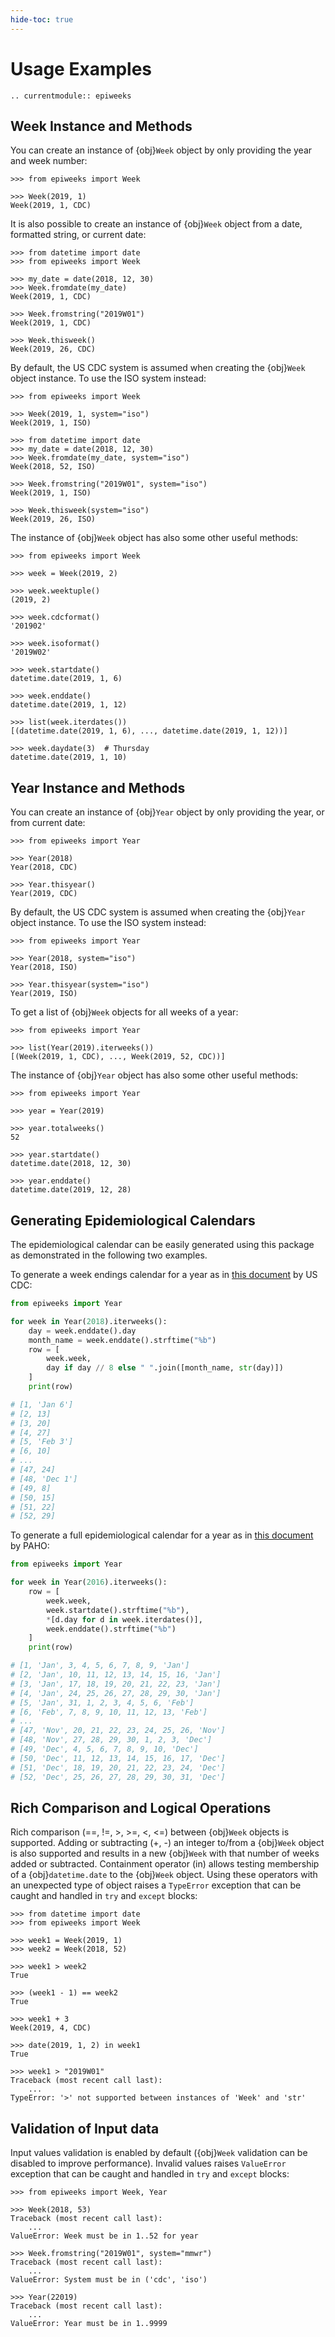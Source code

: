 ```yaml
---
hide-toc: true
---
```


# Usage Examples

```{eval-rst}
.. currentmodule:: epiweeks
```

## Week Instance and Methods

You can create an instance of {obj}`Week` object by only providing the year and
week number:

```pycon
>>> from epiweeks import Week

>>> Week(2019, 1)
Week(2019, 1, CDC)
```

It is also possible to create an instance of {obj}`Week` object from a date,
formatted string, or current date:

```pycon
>>> from datetime import date
>>> from epiweeks import Week

>>> my_date = date(2018, 12, 30)
>>> Week.fromdate(my_date)
Week(2019, 1, CDC)

>>> Week.fromstring("2019W01")
Week(2019, 1, CDC)

>>> Week.thisweek()
Week(2019, 26, CDC)
```

By default, the US CDC system is assumed when creating the {obj}`Week` object
instance. To use the ISO system instead:

```pycon
>>> from epiweeks import Week

>>> Week(2019, 1, system="iso")
Week(2019, 1, ISO)

>>> from datetime import date
>>> my_date = date(2018, 12, 30)
>>> Week.fromdate(my_date, system="iso")
Week(2018, 52, ISO)

>>> Week.fromstring("2019W01", system="iso")
Week(2019, 1, ISO)

>>> Week.thisweek(system="iso")
Week(2019, 26, ISO)
```

The instance of {obj}`Week` object has also some other useful methods:

```pycon
>>> from epiweeks import Week

>>> week = Week(2019, 2)

>>> week.weektuple()
(2019, 2)

>>> week.cdcformat()
'201902'

>>> week.isoformat()
'2019W02'

>>> week.startdate()
datetime.date(2019, 1, 6)

>>> week.enddate()
datetime.date(2019, 1, 12)

>>> list(week.iterdates())
[(datetime.date(2019, 1, 6), ..., datetime.date(2019, 1, 12))]

>>> week.daydate(3)  # Thursday
datetime.date(2019, 1, 10)
```

## Year Instance and Methods

You can create an instance of {obj}`Year` object by only providing the year, or
from current date:

```pycon
>>> from epiweeks import Year

>>> Year(2018)
Year(2018, CDC)

>>> Year.thisyear()
Year(2019, CDC)
```

By default, the US CDC system is assumed when creating the {obj}`Year` object
instance. To use the ISO system instead:

```pycon
>>> from epiweeks import Year

>>> Year(2018, system="iso")
Year(2018, ISO)

>>> Year.thisyear(system="iso")
Year(2019, ISO)
```

To get a list of {obj}`Week` objects for all weeks of a year:

```pycon
>>> from epiweeks import Year

>>> list(Year(2019).iterweeks())
[(Week(2019, 1, CDC), ..., Week(2019, 52, CDC))]
```

The instance of {obj}`Year` object has also some other useful methods:

```pycon
>>> from epiweeks import Year

>>> year = Year(2019)

>>> year.totalweeks()
52

>>> year.startdate()
datetime.date(2018, 12, 30)

>>> year.enddate()
datetime.date(2019, 12, 28)
```

## Generating Epidemiological Calendars

The epidemiological calendar can be easily generated using this package as
demonstrated in the following two examples.

To generate a week endings calendar for a year as in
[this document](https://wwwn.cdc.gov/nndss/document/W2018-19.pdf) by US CDC:

```python
from epiweeks import Year

for week in Year(2018).iterweeks():
    day = week.enddate().day
    month_name = week.enddate().strftime("%b")
    row = [
        week.week,
        day if day // 8 else " ".join([month_name, str(day)])
    ]
    print(row)

# [1, 'Jan 6']
# [2, 13]
# [3, 20]
# [4, 27]
# [5, 'Feb 3']
# [6, 10]
# ...
# [47, 24]
# [48, 'Dec 1']
# [49, 8]
# [50, 15]
# [51, 22]
# [52, 29]
```

To generate a full epidemiological calendar for a year as in
[this document](https://www.paho.org/hq/dmdocuments/2016/2016-cha-epidemiological-calendar.pdf)
by PAHO:

```python
from epiweeks import Year

for week in Year(2016).iterweeks():
    row = [
        week.week,
        week.startdate().strftime("%b"),
        *[d.day for d in week.iterdates()],
        week.enddate().strftime("%b")
    ]
    print(row)

# [1, 'Jan', 3, 4, 5, 6, 7, 8, 9, 'Jan']
# [2, 'Jan', 10, 11, 12, 13, 14, 15, 16, 'Jan']
# [3, 'Jan', 17, 18, 19, 20, 21, 22, 23, 'Jan']
# [4, 'Jan', 24, 25, 26, 27, 28, 29, 30, 'Jan']
# [5, 'Jan', 31, 1, 2, 3, 4, 5, 6, 'Feb']
# [6, 'Feb', 7, 8, 9, 10, 11, 12, 13, 'Feb']
# ...
# [47, 'Nov', 20, 21, 22, 23, 24, 25, 26, 'Nov']
# [48, 'Nov', 27, 28, 29, 30, 1, 2, 3, 'Dec']
# [49, 'Dec', 4, 5, 6, 7, 8, 9, 10, 'Dec']
# [50, 'Dec', 11, 12, 13, 14, 15, 16, 17, 'Dec']
# [51, 'Dec', 18, 19, 20, 21, 22, 23, 24, 'Dec']
# [52, 'Dec', 25, 26, 27, 28, 29, 30, 31, 'Dec']
```

## Rich Comparison and Logical Operations

Rich comparison (==, !=, >, >=, <, <=) between {obj}`Week` objects is supported.
Adding or subtracting (+, -) an integer to/from a {obj}`Week` object is also
supported and results in a new {obj}`Week` with that number of weeks added or
subtracted. Containment operator (in) allows testing membership of a
{obj}`datetime.date` to the {obj}`Week` object. Using these operators with an
unexpected type of object raises a `TypeError` exception that can be caught and
handled in `try` and `except` blocks:

```pycon
>>> from datetime import date
>>> from epiweeks import Week

>>> week1 = Week(2019, 1)
>>> week2 = Week(2018, 52)

>>> week1 > week2
True

>>> (week1 - 1) == week2
True

>>> week1 + 3
Week(2019, 4, CDC)

>>> date(2019, 1, 2) in week1
True

>>> week1 > "2019W01"
Traceback (most recent call last):
    ...
TypeError: '>' not supported between instances of 'Week' and 'str'
```

## Validation of Input data

Input values validation is enabled by default ({obj}`Week` validation can be
disabled to improve performance). Invalid values raises `ValueError` exception
that can be caught and handled in `try` and `except` blocks:

```pycon
>>> from epiweeks import Week, Year

>>> Week(2018, 53)
Traceback (most recent call last):
    ...
ValueError: Week must be in 1..52 for year

>>> Week.fromstring("2019W01", system="mmwr")
Traceback (most recent call last):
    ...
ValueError: System must be in ('cdc', 'iso')

>>> Year(22019)
Traceback (most recent call last):
    ...
ValueError: Year must be in 1..9999
```
